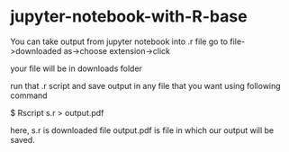 # jupyter-notebook-with-R-base

You can take output from jupyter notebook into .r file
go to file->downloaded as->choose extension->click

your file will be in downloads folder

run that .r script  and save output in any file that you want using following command

$ Rscript s.r > output.pdf

here,
     s.r  is downloaded file
      output.pdf  is file in which our output will be saved.
